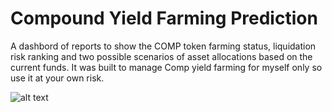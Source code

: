 # Compound Yield Farming Prediction
A dashbord of reports to show the COMP token farming status, liquidation risk ranking and two possible scenarios of asset allocations based on the current funds. It was built to manage Comp yield farming for myself only so use it at your own risk. 

![alt text](https://raw.githubusercontent.com/AlexTheCodeMan/myCompFarmingSummary/main/screenshots/screenshot1.png)




